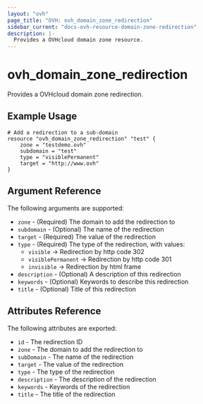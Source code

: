 ```yaml
---
layout: "ovh"
page_title: "OVH: ovh_domain_zone_redirection"
sidebar_current: "docs-ovh-resource-domain-zone-redirection"
description: |-
  Provides a OVHcloud domain zone resource.
---
```


# ovh_domain_zone_redirection

Provides a OVHcloud domain zone redirection.

## Example Usage

```hcl
# Add a redirection to a sub-domain
resource "ovh_domain_zone_redirection" "test" {
    zone = "testdemo.ovh"
    subdomain = "test"
    type = "visiblePermanent"
    target = "http://www.ovh"
}
```

## Argument Reference

The following arguments are supported:

* `zone` - (Required) The domain to add the redirection to
* `subdomain` - (Optional) The name of the redirection
* `target` - (Required) The value of the redirection
* `type` - (Required) The type of the redirection, with values:
  * `visible` -> Redirection by http code 302
  * `visiblePermanent` -> Redirection by http code 301
  * `invisible` -> Redirection by html frame
* `description` - (Optional) A description of this redirection
* `keywords` - (Optional) Keywords to describe this redirection
* `title` - (Optional) Title of this redirection

## Attributes Reference

The following attributes are exported:

* `id` - The redirection ID
* `zone` - The domain to add the redirection to
* `subDomain` - The name of the redirection
* `target` - The value of the redirection
* `type` - The type of the redirection
* `description` - The description of the redirection
* `keywords` - Keywords  of the redirection
* `title` - The title of the redirection
